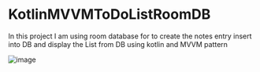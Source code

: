 # KotlinMVVMToDoListRoomDB

In this project I am using room database for to create the notes entry insert into DB and display the List from DB using kotlin and MVVM pattern


![image](https://user-images.githubusercontent.com/39657409/79015708-f7201680-7b8a-11ea-89f3-0cebf2f896f8.png)
